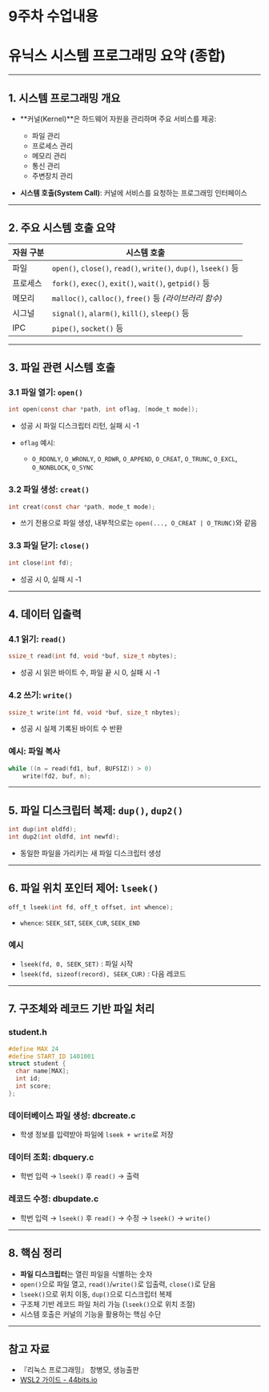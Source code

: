 # 9주차 수업내용

# 유닉스 시스템 프로그래밍 요약 (종합)

---

## 1. 시스템 프로그래밍 개요

* \*\*커널(Kernel)\*\*은 하드웨어 자원을 관리하며 주요 서비스를 제공:

  * 파일 관리
  * 프로세스 관리
  * 메모리 관리
  * 통신 관리
  * 주변장치 관리

* **시스템 호출(System Call)**: 커널에 서비스를 요청하는 프로그래밍 인터페이스

---

## 2. 주요 시스템 호출 요약

| 자원 구분 | 시스템 호출                                                         |
| ----- | -------------------------------------------------------------- |
| 파일    | `open()`, `close()`, `read()`, `write()`, `dup()`, `lseek()` 등 |
| 프로세스  | `fork()`, `exec()`, `exit()`, `wait()`, `getpid()` 등           |
| 메모리   | `malloc()`, `calloc()`, `free()` 등 *(라이브러리 함수)*                |
| 시그널   | `signal()`, `alarm()`, `kill()`, `sleep()` 등                   |
| IPC   | `pipe()`, `socket()` 등                                         |

---

## 3. 파일 관련 시스템 호출

### 3.1 파일 열기: `open()`

```c
int open(const char *path, int oflag, [mode_t mode]);
```

* 성공 시 파일 디스크립터 리턴, 실패 시 -1
* `oflag` 예시:

  * `O_RDONLY`, `O_WRONLY`, `O_RDWR`, `O_APPEND`, `O_CREAT`, `O_TRUNC`, `O_EXCL`, `O_NONBLOCK`, `O_SYNC`

### 3.2 파일 생성: `creat()`

```c
int creat(const char *path, mode_t mode);
```

* 쓰기 전용으로 파일 생성, 내부적으로는 `open(..., O_CREAT | O_TRUNC)`와 같음

### 3.3 파일 닫기: `close()`

```c
int close(int fd);
```

* 성공 시 0, 실패 시 -1

---

## 4. 데이터 입출력

### 4.1 읽기: `read()`

```c
ssize_t read(int fd, void *buf, size_t nbytes);
```

* 성공 시 읽은 바이트 수, 파일 끝 시 0, 실패 시 -1

### 4.2 쓰기: `write()`

```c
ssize_t write(int fd, void *buf, size_t nbytes);
```

* 성공 시 실제 기록된 바이트 수 반환

### 예시: 파일 복사

```c
while ((n = read(fd1, buf, BUFSIZ)) > 0)
    write(fd2, buf, n);
```

---

## 5. 파일 디스크립터 복제: `dup()`, `dup2()`

```c
int dup(int oldfd);
int dup2(int oldfd, int newfd);
```

* 동일한 파일을 가리키는 새 파일 디스크립터 생성

---

## 6. 파일 위치 포인터 제어: `lseek()`

```c
off_t lseek(int fd, off_t offset, int whence);
```

* `whence`: `SEEK_SET`, `SEEK_CUR`, `SEEK_END`

### 예시

* `lseek(fd, 0, SEEK_SET)` : 파일 시작
* `lseek(fd, sizeof(record), SEEK_CUR)` : 다음 레코드

---

## 7. 구조체와 레코드 기반 파일 처리

### student.h

```c
#define MAX 24
#define START_ID 1401001
struct student {
  char name[MAX];
  int id;
  int score;
};
```

### 데이터베이스 파일 생성: dbcreate.c

* 학생 정보를 입력받아 파일에 `lseek + write`로 저장

### 데이터 조회: dbquery.c

* 학번 입력 → `lseek()` 후 `read()` → 출력

### 레코드 수정: dbupdate.c

* 학번 입력 → `lseek()` 후 `read()` → 수정 → `lseek()` → `write()`

---

## 8. 핵심 정리

* **파일 디스크립터**는 열린 파일을 식별하는 숫자
* `open()`으로 파일 열고, `read()`/`write()`로 입출력, `close()`로 닫음
* `lseek()`으로 위치 이동, `dup()`으로 디스크립터 복제
* 구조체 기반 레코드 파일 처리 가능 (`lseek()`으로 위치 조절)
* 시스템 호출은 커널의 기능을 활용하는 핵심 수단

---

## 참고 자료

* 『리눅스 프로그래밍』 창병모, 생능출판
* [WSL2 가이드 - 44bits.io](https://www.44bits.io/ko/post/wsl2-install-and-basic-usage)

<!--
시스템프로그래밍05.pdf

args, argv 뭔지
파일 열기 예에서 0600, 0666 이 뭐냐면 유저 임
xxd 명령어, hexdump 명령어
매직넘버
-->